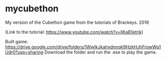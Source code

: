 # mycubethon

My version of the Cubethon game from the tutorials of Brackeys. 2019

(Link to the tutorial: https://www.youtube.com/watch?v=IlKaB1etrik)

Built game: https://drive.google.com/drive/folders/1WwIkJkahxdmrqk9HzkHJhFrpwWq1Udr0?usp=sharing
Download the folder and run the .exe to play the game.
